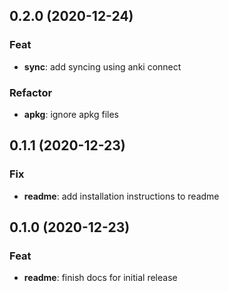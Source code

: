 ## 0.2.0 (2020-12-24)

### Feat

- **sync**: add syncing using anki connect

### Refactor

- **apkg**: ignore apkg files

## 0.1.1 (2020-12-23)

### Fix

- **readme**: add installation instructions to readme

## 0.1.0 (2020-12-23)

### Feat

- **readme**: finish docs for initial release
